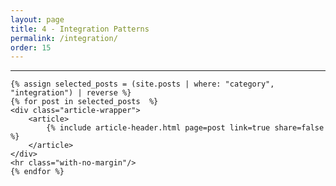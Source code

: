 ```yaml
---
layout: page
title: 4 - Integration Patterns
permalink: /integration/
order: 15
---
```


<div id="search-results">
    <hr id="first-hr" class="with-no-margin"/>


    {% assign selected_posts = (site.posts | where: "category", "integration") | reverse %}
    {% for post in selected_posts  %}
    <div class="article-wrapper">
        <article>
            {% include article-header.html page=post link=true share=false %}
        </article>
    </div>
    <hr class="with-no-margin"/>
    {% endfor %}
</div>
